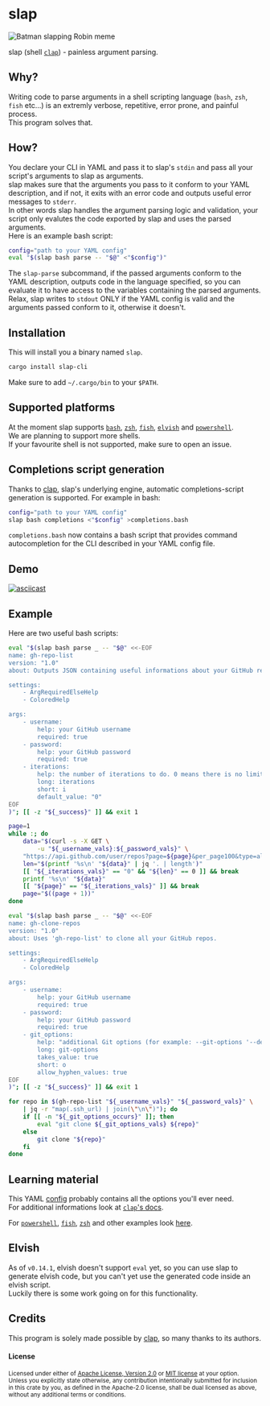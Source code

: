 # slap

![Batman slapping Robin meme](https://raw.githubusercontent.com/agnipau/slap/screenshots/batman-slapping-robin.jpg)

slap (shell [`clap`][clap]) - painless argument parsing.

## Why?

Writing code to parse arguments in a shell scripting language (`bash`, `zsh`,
`fish` etc...) is an extremly verbose, repetitive, error prone, and painful
process.  
This program solves that.

## How?

You declare your CLI in YAML and pass it to slap's `stdin` and pass all your
script's arguments to slap as arguments.  
slap makes sure that the arguments you pass to it conform to your YAML
description, and if not, it exits with an error code and outputs useful error
messages to `stderr`.  
In other words slap handles the argument parsing logic and validation, your
script only evalutes the code exported by slap and uses the parsed arguments.  
Here is an example bash script:

```bash
config="path to your YAML config"
eval "$(slap bash parse -- "$@" <"$config")"
```

The `slap-parse` subcommand, if the passed arguments conform to the YAML
description, outputs code in the language specified, so you can evaluate it to
have access to the variables containing the parsed arguments.  
Relax, slap writes to `stdout` ONLY if the YAML config is valid and the
arguments passed conform to it, otherwise it doesn't.

## Installation

This will install you a binary named `slap`.

```bash
cargo install slap-cli
```

Make sure to add `~/.cargo/bin` to your `$PATH`.

## Supported platforms

At the moment slap supports <a href="examples/bash">`bash`</a>, <a
href="examples/zsh">`zsh`</a>, <a href="examples/fish">`fish`</a>, <a
href="examples/elvish">`elvish`</a> and <a
href="examples/pwsh">`powershell`</a>.  
We are planning to support more shells.  
If your favourite shell is not supported, make sure to open an issue.

## Completions script generation

Thanks to [clap][clap], slap's underlying engine, automatic
completions-script generation is supported.
For example in bash:

```bash
config="path to your YAML config"
slap bash completions <"$config" >completions.bash
```

`completions.bash` now contains a bash script that provides command
autocompletion for the CLI described in your YAML config file.

## Demo

[![asciicast](https://asciinema.org/a/357515.svg)](https://asciinema.org/a/357515)

## Example

Here are two useful bash scripts:

```bash
eval "$(slap bash parse _ -- "$@" <<-EOF
name: gh-repo-list
version: "1.0"
about: Outputs JSON containing useful informations about your GitHub repos.

settings:
    - ArgRequiredElseHelp
    - ColoredHelp

args:
    - username:
        help: your GitHub username
        required: true
    - password:
        help: your GitHub password
        required: true
    - iterations:
        help: the number of iterations to do. 0 means there is no limit
        long: iterations
        short: i
        default_value: "0"
EOF
)"; [[ -z "${_success}" ]] && exit 1

page=1
while :; do
    data="$(curl -s -X GET \
        -u "${_username_vals}:${_password_vals}" \
    "https://api.github.com/user/repos?page=${page}&per_page100&type=all")"
    len="$(printf '%s\n' "${data}" | jq '. | length')"
    [[ "${_iterations_vals}" == "0" && "${len}" == 0 ]] && break
    printf '%s\n' "${data}"
    [[ "${page}" == "${_iterations_vals}" ]] && break
    page="$((page + 1))"
done

```

```bash
eval "$(slap bash parse _ -- "$@" <<-EOF
name: gh-clone-repos
version: "1.0"
about: Uses 'gh-repo-list' to clone all your GitHub repos.

settings:
    - ArgRequiredElseHelp
    - ColoredHelp

args:
    - username:
        help: your GitHub username
        required: true
    - password:
        help: your GitHub password
        required: true
    - git_options:
        help: "additional Git options (for example: --git-options '--depth 1')"
        long: git-options
        takes_value: true
        short: o
        allow_hyphen_values: true
EOF
)"; [[ -z "${_success}" ]] && exit 1

for repo in $(gh-repo-list "${_username_vals}" "${_password_vals}" \
    | jq -r "map(.ssh_url) | join(\"\n\")"); do
    if [[ -n "${_git_options_occurs}" ]]; then
        eval "git clone ${_git_options_vals} ${repo}"
    else
        git clone "${repo}"
    fi
done

```

## Learning material

This YAML <a href="examples/complete.yml">config</a> probably contains all the
options you'll ever need.  
For additional informations look at [`clap`'s
docs](https://docs.rs/clap/2.33.3/clap).

For <a href="examples/pwsh">`powershell`</a>, <a
href="examples/fish">`fish`</a>, <a href="examples/zsh">`zsh`</a> and other
examples look <a href="examples">here</a>.

## Elvish

As of `v0.14.1`, elvish doesn't support `eval` yet, so you can use slap to
generate elvish code, but you can't yet use the generated code inside an
elvish script.  
Luckily there is some work going on for this functionality.

## Credits

This program is solely made possible by [clap][clap], so many thanks to its
authors.

#### License

<sup>
Licensed under either of <a href="LICENSE-APACHE">Apache License, Version
2.0</a> or <a href="LICENSE-MIT">MIT license</a> at your option.
</sup>

<br>

<sub>
Unless you explicitly state otherwise, any contribution intentionally submitted
for inclusion in this crate by you, as defined in the Apache-2.0 license, shall
be dual licensed as above, without any additional terms or conditions.
</sub>

[clap]: https://github.com/clap-rs/clap
